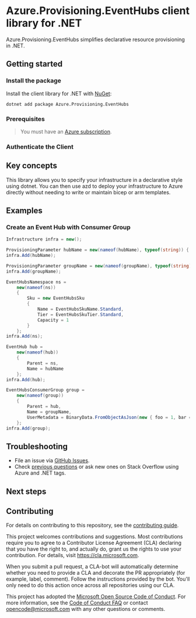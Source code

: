 # Azure.Provisioning.EventHubs client library for .NET

Azure.Provisioning.EventHubs simplifies declarative resource provisioning in .NET.

## Getting started

### Install the package

Install the client library for .NET with [NuGet](https://www.nuget.org/ ):

```dotnetcli
dotnet add package Azure.Provisioning.EventHubs
```

### Prerequisites

> You must have an [Azure subscription](https://azure.microsoft.com/free/dotnet/).

### Authenticate the Client

## Key concepts

This library allows you to specify your infrastructure in a declarative style using dotnet.  You can then use azd to deploy your infrastructure to Azure directly without needing to write or maintain bicep or arm templates.

## Examples

### Create an Event Hub with Consumer Group

```C# Snippet:EventHubsBasic
Infrastructure infra = new();

ProvisioningParameter hubName = new(nameof(hubName), typeof(string)) { Value = "orders" };
infra.Add(hubName);

ProvisioningParameter groupName = new(nameof(groupName), typeof(string)) { Value = "managers" };
infra.Add(groupName);

EventHubsNamespace ns =
    new(nameof(ns))
    {
        Sku = new EventHubsSku
        {
            Name = EventHubsSkuName.Standard,
            Tier = EventHubsSkuTier.Standard,
            Capacity = 1
        }
    };
infra.Add(ns);

EventHub hub =
    new(nameof(hub))
    {
        Parent = ns,
        Name = hubName
    };
infra.Add(hub);

EventHubsConsumerGroup group =
    new(nameof(group))
    {
        Parent = hub,
        Name = groupName,
        UserMetadata = BinaryData.FromObjectAsJson(new { foo = 1, bar = "hello" }).ToString()
    };
infra.Add(group);
```

## Troubleshooting

-   File an issue via [GitHub Issues](https://github.com/Azure/azure-sdk-for-net/issues).
-   Check [previous questions](https://stackoverflow.com/questions/tagged/azure+.net) or ask new ones on Stack Overflow using Azure and .NET tags.

## Next steps

## Contributing

For details on contributing to this repository, see the [contributing
guide][cg].

This project welcomes contributions and suggestions. Most contributions
require you to agree to a Contributor License Agreement (CLA) declaring
that you have the right to, and actually do, grant us the rights to use
your contribution. For details, visit <https://cla.microsoft.com>.

When you submit a pull request, a CLA-bot will automatically determine
whether you need to provide a CLA and decorate the PR appropriately
(for example, label, comment). Follow the instructions provided by the
bot. You'll only need to do this action once across all repositories
using our CLA.

This project has adopted the [Microsoft Open Source Code of Conduct][coc]. For
more information, see the [Code of Conduct FAQ][coc_faq] or contact
<opencode@microsoft.com> with any other questions or comments.

<!-- LINKS -->
[cg]: https://github.com/Azure/azure-sdk-for-net/blob/main/sdk/resourcemanager/Azure.ResourceManager/docs/CONTRIBUTING.md
[coc]: https://opensource.microsoft.com/codeofconduct/
[coc_faq]: https://opensource.microsoft.com/codeofconduct/faq/
